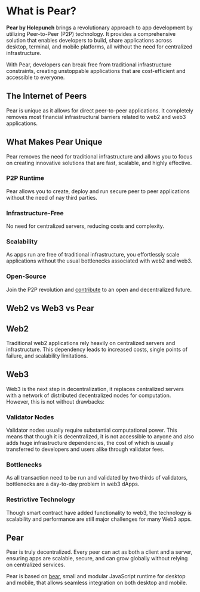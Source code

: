 # What is Pear?

**Pear by Holepunch**  brings a revolutionary approach to app development by utilizing Peer-to-Peer (P2P) technology. It provides a comprehensive solution that enables developers to build, share applications across desktop, terminal, and mobile platforms, all without the need for centralized infrastructure.

With Pear, developers can break free from traditional infrastructure constraints, creating unstoppable applications that are cost-efficient and accessible to everyone.

## The Internet of Peers

Pear is unique as it allows for direct peer-to-peer applications. It completely removes most financial infrastructural barriers related to web2 and web3 applications.

## What Makes Pear Unique

Pear removes the need for traditional infrastructure and allows you to focus on creating innovative solutions that are fast, scalable, and highly effective.

### P2P Runtime

Pear allows you to create, deploy and run secure peer to peer applications without the need of nay third parties.

### Infrastructure-Free

No need for centralized servers, reducing costs and complexity.

### Scalability

As apps run are free of traditional infrastructure, you effortlessly scale applications without the usual bottlenecks associated with web2 and web3.

### Open-Source

Join the P2P revolution and [contribute](contribute-to-pear.md) to an open and decentralized future.

## Web2 vs Web3 vs Pear

## Web2

Traditional web2 applications rely heavily on centralized servers and infrastructure. This dependency leads to increased costs, single points of failure, and scalability limitations.

## Web3

Web3 is the next step in decentralization, it replaces centralized servers with a network of distributed decentralized nodes for computation. However, this is not without drawbacks:

### Validator Nodes

Validator nodes usually require substantial computational power. This means that though it is decentralized, it is not accessible to anyone and also adds huge infrastructure dependencies, the cost of which is usually transferred to developers and users alike through validator fees.

### Bottlenecks

As all transaction need to be run and validated by two thirds of validators, bottlenecks are a day-to-day problem in web3 dApps.

### Restrictive Technology

Though smart contract have added functionality to web3, the technology is scalability and performance are still major challenges for many Web3 apps.

## Pear

Pear is truly decentralized. Every peer can act as both a client and a server, ensuring apps are scalable, secure, and can grow globally without relying on centralized services.

Pear is based on [bear](architecture.md#bear), small and modular JavaScript runtime for desktop and mobile, that allows seamless integration on both desktop and mobile.
